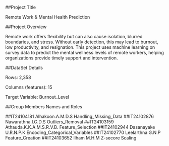 ##Project Title 

Remote Work & Mental Health Prediction

##Project Overview

Remote work offers flexibility but can also cause isolation, blurred boundaries, and stress. Without early detection, this may lead to burnout, low productivity, and resignation.
This project uses machine learning on survey data to predict the mental wellness levels of remote workers, helping organizations provide timely support and intervention.

##DataSet Details 

Rows: 2,358

Columns (features): 15

Target Variable: Burnout_Level

##Group Members Names and Roles

##IT24104181 Alhakoon.A.M.D.S         Handling_Missing_Data
##IT24102876 Nawarathna.I.G.D.S       Outliers_Removal
##IT24103159 Athauda.K.K.A.M.S.R.V.B. Feature_Selection
##IT24102944 Dasanayake U.R.N.P.K     Encoding_Categorical_Variables
##IT24102770 Leelarthna G.N.P         Feature_Creation
##IT24103652 Ilham M.H.M              Z-secore Scaling 
